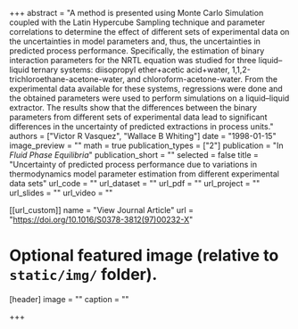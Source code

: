 +++
abstract = "A method is presented using Monte Carlo Simulation coupled with the Latin Hypercube Sampling technique and parameter correlations to determine the effect of different sets of experimental data on the uncertainties in model parameters and, thus, the uncertainties in predicted process performance. Specifically, the estimation of binary interaction parameters for the NRTL equation was studied for three liquid–liquid ternary systems: diisopropyl ether+acetic acid+water, 1,1,2-trichloroethane-acetone-water, and chloroform-acetone-water. From the experimental data available for these systems, regressions were done and the obtained parameters were used to perform simulations on a liquid–liquid extractor. The results show that the differences between the binary parameters from different sets of experimental data lead to significant differences in the uncertainty of predicted extractions in process units."
authors = ["Victor R Vasquez", "Wallace B Whiting"]
date = "1998-01-15"
image_preview = ""
math = true
publication_types = ["2"]
publication = "In *Fluid Phase Equilibria*"
publication_short = ""
selected = false
title = "Uncertainty of predicted process performance due to variations in thermodynamics model parameter estimation from different experimental data sets"
url_code = ""
url_dataset = ""
url_pdf = ""
url_project = ""
url_slides = ""
url_video = ""

[[url_custom]]
name = "View Journal Article"
url = "https://doi.org/10.1016/S0378-3812(97)00232-X"

# Optional featured image (relative to `static/img/` folder).
[header]
image = ""
caption = ""

+++

